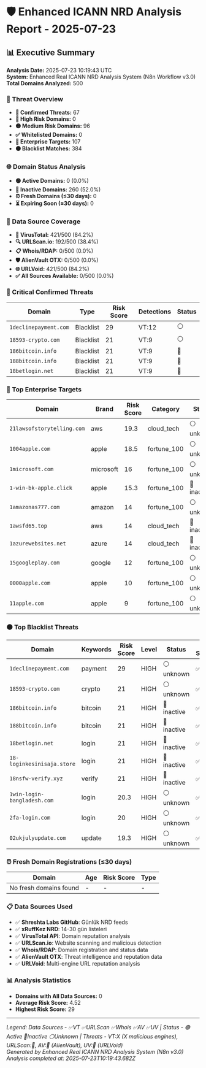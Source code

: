 # 🛡️ Enhanced ICANN NRD Analysis Report - 2025-07-23

## 📊 Executive Summary

**Analysis Date:** 2025-07-23 10:19:43 UTC  
**System:** Enhanced Real ICANN NRD Analysis System (N8n Workflow v3.0)  
**Total Domains Analyzed:** 500

### 🎯 Threat Overview
- **🚨 Confirmed Threats:** 67
- **🔴 High Risk Domains:** 0
- **🟡 Medium Risk Domains:** 96
- **✅ Whitelisted Domains:** 0
- **🎯 Enterprise Targets:** 107
- **⚫ Blacklist Matches:** 384

### 🌐 Domain Status Analysis
- **🟢 Active Domains:** 0 (0.0%)
- **🔴 Inactive Domains:** 260 (52.0%)
- **⏰ Fresh Domains (≤30 days):** 0
- **⏳ Expiring Soon (≤30 days):** 0

### 📡 Data Source Coverage
- **🦠 VirusTotal:** 421/500 (84.2%)
- **🔍 URLScan.io:** 192/500 (38.4%)
- **📋 Whois/RDAP:** 0/500 (0.0%)
- **🛡️ AlienVault OTX:** 0/500 (0.0%)
- **🌐 URLVoid:** 421/500 (84.2%)
- **✅ All Sources Available:** 0/500 (0.0%)

### 🚨 Critical Confirmed Threats

| Domain | Type | Risk Score | Detections | Status |
|--------|------|------------|------------|---------|
| `1declinepayment.com` | Blacklist | 29 | VT:12 | ⚪ |
| `18593-crypto.com` | Blacklist | 21 | VT:9 | ⚪ |
| `186bitcoin.info` | Blacklist | 21 | VT:9 | 🔴 |
| `188bitcoin.info` | Blacklist | 21 | VT:9 | 🔴 |
| `18betlogin.net` | Blacklist | 21 | VT:9 | 🔴 |

### 🎯 Top Enterprise Targets

| Domain | Brand | Risk Score | Category | Status | Data Sources | Threats |
|--------|-------|------------|----------|---------|-------------|---------|
| `21lawsofstorytelling.com` | aws | 19.3 | cloud_tech | ⚪ unknown | ✅❌❌❌✅ | VT:2 | UV:🚨 |
| `1004apple.com` | apple | 18.5 | fortune_100 | ⚪ unknown | ✅✅❌❌✅ | VT:1 | UV:🚨 |
| `1microsoft.com` | microsoft | 16 | fortune_100 | ⚪ unknown | ✅❌❌❌✅ | VT:5 |
| `1-win-bk-apple.click` | apple | 15.3 | fortune_100 | 🔴 inactive | ✅❌❌❌✅ | UV:🚨 |
| `1amazonas777.com` | amazon | 14 | fortune_100 | ⚪ unknown | ✅❌❌❌✅ | VT:3 |
| `1awsfd65.top` | aws | 14 | cloud_tech | 🔴 inactive | ✅❌❌❌✅ | VT:3 |
| `1azurewebsites.net` | azure | 14 | cloud_tech | 🔴 inactive | ✅❌❌❌✅ | VT:3 |
| `15googleplay.com` | google | 12 | fortune_100 | ⚪ unknown | ✅❌❌❌✅ | VT:3 |
| `0000apple.com` | apple | 10 | fortune_100 | ⚪ unknown | ✅✅❌❌✅ | VT:2 |
| `11apple.com` | apple | 9 | fortune_100 | ⚪ unknown | ✅✅❌❌✅ | VT:2 |

### ⚫ Top Blacklist Threats

| Domain | Keywords | Risk Score | Level | Status | Data Sources | Threats |
|--------|----------|------------|-------|---------|-------------|---------|
| `1declinepayment.com` | payment | 29 | HIGH | ⚪ unknown | ✅✅❌❌✅ | VT:12 |
| `18593-crypto.com` | crypto | 21 | HIGH | ⚪ unknown | ✅❌❌❌✅ | VT:9 |
| `186bitcoin.info` | bitcoin | 21 | HIGH | 🔴 inactive | ✅❌❌❌✅ | VT:9 |
| `188bitcoin.info` | bitcoin | 21 | HIGH | 🔴 inactive | ✅❌❌❌✅ | VT:9 |
| `18betlogin.net` | login | 21 | HIGH | 🔴 inactive | ✅❌❌❌✅ | VT:9 |
| `18-loginkesinisaja.store` | login | 21 | HIGH | 🔴 inactive | ✅❌❌❌✅ | VT:9 |
| `18nsfw-verify.xyz` | verify | 21 | HIGH | 🔴 inactive | ✅❌❌❌✅ | VT:9 |
| `1win-login-bangladesh.com` | login | 20.3 | HIGH | ⚪ unknown | ✅❌❌❌✅ | VT:2 | UV:🚨 |
| `2fa-login.com` | login | 20 | HIGH | ⚪ unknown | ✅✅❌❌✅ | VT:8 |
| `02ukjulyupdate.com` | update | 19.3 | HIGH | ⚪ unknown | ✅❌❌❌✅ | VT:2 | UV:🚨 |

### ⏰ Fresh Domain Registrations (≤30 days)

| Domain | Age | Risk Score | Type |
|--------|-----|------------|------|
| No fresh domains found | - | - | - |

### 📋 Data Sources Used
- ✅ **Shreshta Labs GitHub**: Günlük NRD feeds
- ✅ **xRuffKez NRD**: 14-30 gün listeleri  
- ✅ **VirusTotal API**: Domain reputation analysis
- ✅ **URLScan.io**: Website scanning and malicious detection
- ✅ **Whois/RDAP**: Domain registration and status data
- ✅ **AlienVault OTX**: Threat intelligence and reputation data
- ✅ **URLVoid**: Multi-engine URL reputation analysis

### 📊 Analysis Statistics
- **Domains with All Data Sources:** 0
- **Average Risk Score:** 4.52
- **Highest Risk Score:** 29

---
*Legend: Data Sources - ✅VT ✅URLScan ✅Whois ✅AV ✅UV | Status - 🟢Active 🔴Inactive ⚪Unknown | Threats - VT:X (X malicious engines), URLScan:🚨, AV:🚨 (AlienVault), UV:🚨 (URLVoid)*  
*Generated by Enhanced Real ICANN NRD Analysis System (N8n v3.0)*  
*Analysis completed at: 2025-07-23T10:19:43.682Z*
